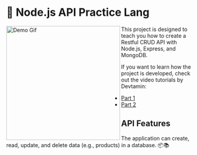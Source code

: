 # 🚀 Node.js API Practice Lang

<img align="left" src="https://giffiles.alphacoders.com/219/219526.gif" alt="Demo Gif" width="300">

This project is designed to teach you how to create a Restful CRUD API with Node.js, Express, and MongoDB.

If you want to learn how the project is developed, check out the video tutorials by Devtamin:
- [Part 1](https://www.youtube.com/watch?v=FPYlicctQMM&list=PLbKN8A2wssqUlVHRBeJIgIvkbyrX4kR0V)
- [Part 2](https://www.youtube.com/watch?v=9OfL9H6AmhQ&feature=youtu.be)

## API Features

The application can create, read, update, and delete data (e.g., products) in a database. 📦📚

